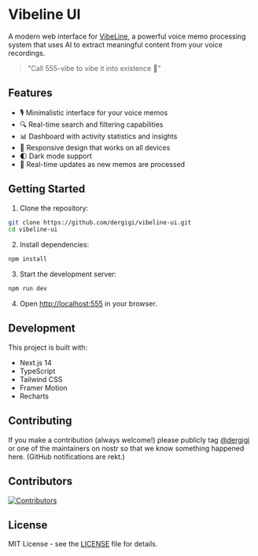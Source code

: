 # Vibeline UI

A modern web interface for [VibeLine](https://github.com/dergigi/vibeline), a powerful voice memo processing system that uses AI to extract meaningful content from your voice recordings.

> "Call 555-vibe to vibe it into existence 🤙"

## Features

- 🎙️ Minimalistic interface for your voice memos
- 🔍 Real-time search and filtering capabilities
- 📊 Dashboard with activity statistics and insights
- 📱 Responsive design that works on all devices
- 🌓 Dark mode support
- 🔄 Real-time updates as new memos are processed

## Getting Started

1. Clone the repository:
```bash
git clone https://github.com/dergigi/vibeline-ui.git
cd vibeline-ui
```

2. Install dependencies:
```bash
npm install
```

3. Start the development server:
```bash
npm run dev
```

4. Open [http://localhost:555](http://localhost:555) in your browser.

## Development

This project is built with:
- Next.js 14
- TypeScript
- Tailwind CSS
- Framer Motion
- Recharts

## Contributing

If you make a contribution (always welcome!) please publicly tag [@dergigi](https://njump.me/dergigi.com) or one of the maintainers on nostr so that we know something happened here. (GitHub notifications are rekt.)

## Contributors

[![Contributors](https://contrib.rocks/image?repo=dergigi/vibeline-ui)](https://github.com/dergigi/vibeline-ui/graphs/contributors)

## License

MIT License - see the [LICENSE](LICENSE) file for details.

